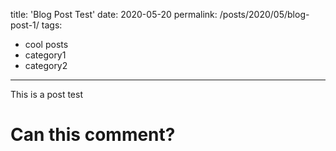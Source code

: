 title: 'Blog Post Test'
date: 2020-05-20
permalink: /posts/2020/05/blog-post-1/
tags:
  - cool posts
  - category1
  - category2
---


This is a post test

# Can this comment?